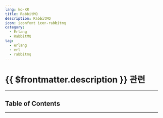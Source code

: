```yaml
---
lang: ko-KR
title: RabbitMQ
description: RabbitMQ
icon: iconfont icon-rabbitmq
category:
  - Erlang
  - RabbitMQ
tag: 
  - erlang
  - erl
  - rabbitmq
---
```


# {{ $frontmatter.description }} 관련

<ShieldsGroup logos="rabbitmq"/>

---

## Table of Contents

<ToCLocal basePath="/programming/erl-rabbitmq/" />

---

<TagLinks />